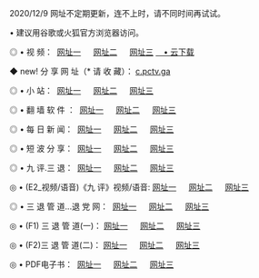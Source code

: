 <p>2020/12/9 网址不定期更新，连不上时，请不同时间再试试。
<p>• 建议用谷歌或火狐官方浏览器访问。
<p>◎ • 视 频： 
<a href="http://pcl.wemusiclabel.com/" target="_blank">网址一</a> 　 
<a href="http://aci.wemusiclabel.com/" target="_blank">网址二</a> 　 
<a href="http://aci.wemusiclabel.com/b.html" target="_blank">网址三</a>
<a href="https://yadi.sk/d/d0sUeAOpal3njw" target="_blank">　• 云下载 </a></p>
<p>◆ new! 分 享 网 址（* 请 收 藏）： <a href="http://ger.wemusiclabel.com/a.html">c.pctv.ga</a></p>

<p>◎ • 小 站：  
<a href="http://pcl.wemusiclabel.com/f.html" target="_blank">网址一</a> 　 
<a href="http://aci.wemusiclabel.com/h.html" target="_blank">网址二</a> 　 
<a href="http://aci.wemusiclabel.com/k/" target="_blank">网址三</a></p>
<p>◎ • 翻 墙 软 件 ：  
<a href="http://pcl.wemusiclabel.com/ff/" target="_blank">网址一</a> 　 
<a href="http://aci.wemusiclabel.com/s/read/a1_nd.html" target="_blank">网址二</a> 　 
<a href="http://aci.wemusiclabel.com/ff/index.html" target="_blank">网址三</a></p>
<p>◎ • 每 日 新 闻：  
<a href="http://pcl.wemusiclabel.com/day/" target="_blank">网址一</a> 　 
<a href="http://aci.wemusiclabel.com/day/" target="_blank">网址二</a> 　 
<a href="http://aci.wemusiclabel.com/day/index.html" target="_blank">网址三</a></p>
<p>◎ • 短 波 分 享：  
<a href="http://pcl.wemusiclabel.com/h/" target="_blank">网址一</a> 　 
<a href="http://aci.wemusiclabel.com/h/" target="_blank">网址二</a> 　 
<a href="http://aci.wemusiclabel.com/h/index.html" target="_blank">网址三</a></p>
<p>◎ • 九 评.三 退：  
<a href="http://pcl.wemusiclabel.com/t/" target="_blank">网址一</a> 　 
<a href="http://aci.wemusiclabel.com/v2/index.html" target="_blank">网址二</a> 　 
<a href="http://aci.wemusiclabel.com/tt/index.html" target="_blank">网址三</a> 　</p>
<p>◎ • (E2_视频/语音)《九 评》视频/语音: 
<a href="http://aci.wemusiclabel.com/7738.html" target="_blank">网址一</a> 　 
<a href="http://aci.wemusiclabel.com/7614.html" target="_blank">网址二</a> 　 
<a href="http://aci.wemusiclabel.com/7633.html" target="_blank">网址三</a></p>
<p>◎ • 三 退 管 道...退 党 网：  
<a href="http://pcl.wemusiclabel.com/go/td1.html" target="_blank">网址一</a> 　 
<a href="http://aci.wemusiclabel.com/go/td2.html" target="_blank">网址二</a> 　 
<a href="http://aci.wemusiclabel.com/go/td3.html" target="_blank">网址三</a></p>
<p>◎ • (F1) 三 退 管 道(一)： 
<a href="http://pcl.wemusiclabel.com/dd/" target="_blank">网址一</a> 　 
<a href="http://aci.wemusiclabel.com/s/read/a1_tdx.html" target="_blank">网址二</a> 　 
<a href="http://aci.wemusiclabel.com/dd/" target="_blank">网址三</a></p>
<p>◎ • (F2)三 退 管 道(二)： 
<a href="http://aci.wemusiclabel.com/d/" target="_blank">网址一</a> 　 
<a href="http://pcl.wemusiclabel.com/d/index.html" target="_blank">网址二</a> 　 
<a href="http://aci.wemusiclabel.com/d/" target="_blank">网址三</a></p>
<p>◎ • PDF电子书：  
<a href="http://pcl.wemusiclabel.com/p/" target="_blank">网址一</a> 　 
<a href="http://aci.wemusiclabel.com/p/index.html" target="_blank">网址二</a> 　 
<a href="http://aci.wemusiclabel.com/p/" target="_blank">网址三</a></p>
